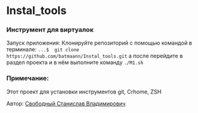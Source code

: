 # Instal_tools



### Инструмент для виртуалок

Запуск приложения:
Клонируйте репозиторий с помощью командой в терминале:
```...$  git clone https://github.com/batmaann/Instal_tools.git```
а после перейдите в раздел проекта и в нём выполните команду ```./M1.sh```



### Примечание:
Этот проект для установки инструментов git, Crhome, ZSH 









Автор: [Свободный Станислав Владимирович](https://t.me/mark1994)


